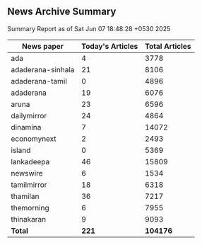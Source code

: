 <!-- @format -->
## News Archive Summary

Summary Report as of Sat Jun 07 18:48:28 +0530 2025

| News paper         | Today's Articles | Total Articles |
|--------------------|------------------|----------------|
| ada               | 4          | 3778        |
| adaderana-sinhala               | 21          | 8106        |
| adaderana-tamil               | 0          | 4896        |
| adaderana               | 19          | 6076        |
| aruna               | 23          | 6596        |
| dailymirror               | 24          | 4864        |
| dinamina               | 7          | 14072        |
| economynext               | 2          | 2493        |
| island               | 0          | 5369        |
| lankadeepa               | 46          | 15809        |
| newswire               | 6          | 1534        |
| tamilmirror               | 18          | 6318        |
| thamilan               | 36          | 7217        |
| themorning               | 6          | 7955        |
| thinakaran               | 9          | 9093        |
| **Total**          | **221**      | **104176** |

